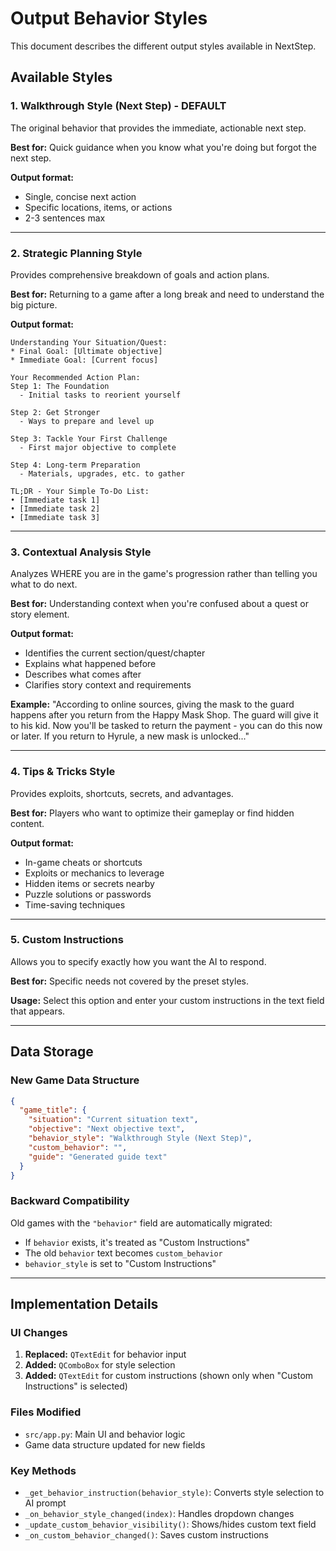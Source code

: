 # Output Behavior Styles

This document describes the different output styles available in NextStep.

## Available Styles

### 1. Walkthrough Style (Next Step) - DEFAULT
The original behavior that provides the immediate, actionable next step.

**Best for:** Quick guidance when you know what you're doing but forgot the next step.

**Output format:**
- Single, concise next action
- Specific locations, items, or actions
- 2-3 sentences max

---

### 2. Strategic Planning Style
Provides comprehensive breakdown of goals and action plans.

**Best for:** Returning to a game after a long break and need to understand the big picture.

**Output format:**
```
Understanding Your Situation/Quest:
* Final Goal: [Ultimate objective]
* Immediate Goal: [Current focus]

Your Recommended Action Plan:
Step 1: The Foundation
  - Initial tasks to reorient yourself
  
Step 2: Get Stronger
  - Ways to prepare and level up
  
Step 3: Tackle Your First Challenge
  - First major objective to complete
  
Step 4: Long-term Preparation
  - Materials, upgrades, etc. to gather

TL;DR - Your Simple To-Do List:
• [Immediate task 1]
• [Immediate task 2]
• [Immediate task 3]
```

---

### 3. Contextual Analysis Style
Analyzes WHERE you are in the game's progression rather than telling you what to do next.

**Best for:** Understanding context when you're confused about a quest or story element.

**Output format:**
- Identifies the current section/quest/chapter
- Explains what happened before
- Describes what comes after
- Clarifies story context and requirements

**Example:**
"According to online sources, giving the mask to the guard happens after you return from the Happy Mask Shop. The guard will give it to his kid. Now you'll be tasked to return the payment - you can do this now or later. If you return to Hyrule, a new mask is unlocked..."

---

### 4. Tips & Tricks Style
Provides exploits, shortcuts, secrets, and advantages.

**Best for:** Players who want to optimize their gameplay or find hidden content.

**Output format:**
- In-game cheats or shortcuts
- Exploits or mechanics to leverage
- Hidden items or secrets nearby
- Puzzle solutions or passwords
- Time-saving techniques

---

### 5. Custom Instructions
Allows you to specify exactly how you want the AI to respond.

**Best for:** Specific needs not covered by the preset styles.

**Usage:** Select this option and enter your custom instructions in the text field that appears.

---

## Data Storage

### New Game Data Structure
```json
{
  "game_title": {
    "situation": "Current situation text",
    "objective": "Next objective text",
    "behavior_style": "Walkthrough Style (Next Step)",
    "custom_behavior": "",
    "guide": "Generated guide text"
  }
}
```

### Backward Compatibility
Old games with the `"behavior"` field are automatically migrated:
- If `behavior` exists, it's treated as "Custom Instructions"
- The old `behavior` text becomes `custom_behavior`
- `behavior_style` is set to "Custom Instructions"

---

## Implementation Details

### UI Changes
1. **Replaced:** `QTextEdit` for behavior input
2. **Added:** `QComboBox` for style selection
3. **Added:** `QTextEdit` for custom instructions (shown only when "Custom Instructions" is selected)

### Files Modified
- `src/app.py`: Main UI and behavior logic
- Game data structure updated for new fields

### Key Methods
- `_get_behavior_instruction(behavior_style)`: Converts style selection to AI prompt
- `_on_behavior_style_changed(index)`: Handles dropdown changes
- `_update_custom_behavior_visibility()`: Shows/hides custom text field
- `_on_custom_behavior_changed()`: Saves custom instructions
